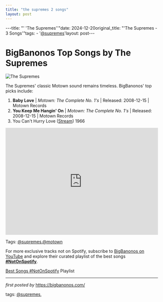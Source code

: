 ```yaml
---
title: "the supremes 2 songs"
layout: post
---
```

---title: "' 'The Supremes''"date: 2024-12-20original_title: "'The Supremes - 3 Songs'"tags:  - '[@supremes](/tags/supremes/)'layout: post---<h1>BigBanonos Top Songs by The Supremes</h1><img alt="The Supremes" src="https://cdn.britannica.com/40/102440-050-4D4C5E29/Supremes-Florence-Ballard-Mary-Wilson-Diana-Ross.jpg" /> <p>The Supremes' classic Motown sound remains timeless. BigBanonos' top picks include:</p> <ol> <li><strong>Baby Love</strong> | <em>Motown: The Complete No. 1's</em> | Released: 2008-12-15 | Motown Records</li> <li><strong>You Keep Me Hangin' On</strong> | <em>Motown: The Complete No. 1's</em> | Released: 2008-12-15 | Motown Records</li><li><span data-sheets-root="1"><span>You Can't Hurry Love (</span><span><a class="in-cell-link" href="https://draft.blogger.com/blog/post/edit/6817930984197672883/8326881601823561461#" target="_blank">Stream</a></span><span>) 1966</span></span></li></ol> <div> <iframe allow="autoplay; clipboard-write; encrypted-media; fullscreen; picture-in-picture" frameborder="0" height="352" loading="lazy" src="https://open.spotify.com/embed/playlist/0Z7qR6ZmD6UsQlssM7zrh2?utm_source=generator" width="100%"></iframe></div><p>Tags: [@supremes](/tags/supremes/),[@motown](/tags/motown/)</p><!--Subscribe and Playlist Links--><div>    <p>For more exclusive tracks not on Spotify, subscribe to <a href="https://www.youtube.com/[@BigBanonos](/tags/BigBanonos/)" target="_blank">BigBanonos on YouTube</a> and explore their curated playlist of the best songs <strong>[#NotOnSpotify](/tags/NotOnSpotify/)</strong>.</p>    <p><a href="https://www.youtube.com/playlist?list=PLtuNtuTatqI0kFahUCbtbfenC_ET5O_tr" target="_blank">Best Songs [#NotOnSpotify](/tags/NotOnSpotify/) Playlist<br /></a></p></div><hr /><p><em>first posted by</em> <a href="https://bigbanonos.com/" rel="noopener" target="_new">https://bigbanonos.com/</a></p><p>tags: [@supremes](/tags/supremes/),</p>